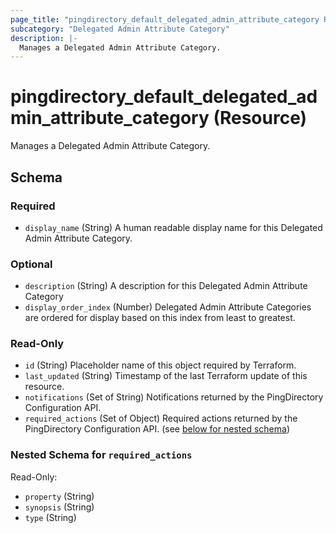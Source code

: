 ```yaml
---
page_title: "pingdirectory_default_delegated_admin_attribute_category Resource - terraform-provider-pingdirectory"
subcategory: "Delegated Admin Attribute Category"
description: |-
  Manages a Delegated Admin Attribute Category.
---
```


# pingdirectory_default_delegated_admin_attribute_category (Resource)

Manages a Delegated Admin Attribute Category.



<!-- schema generated by tfplugindocs -->
## Schema

### Required

- `display_name` (String) A human readable display name for this Delegated Admin Attribute Category.

### Optional

- `description` (String) A description for this Delegated Admin Attribute Category
- `display_order_index` (Number) Delegated Admin Attribute Categories are ordered for display based on this index from least to greatest.

### Read-Only

- `id` (String) Placeholder name of this object required by Terraform.
- `last_updated` (String) Timestamp of the last Terraform update of this resource.
- `notifications` (Set of String) Notifications returned by the PingDirectory Configuration API.
- `required_actions` (Set of Object) Required actions returned by the PingDirectory Configuration API. (see [below for nested schema](#nestedatt--required_actions))

<a id="nestedatt--required_actions"></a>
### Nested Schema for `required_actions`

Read-Only:

- `property` (String)
- `synopsis` (String)
- `type` (String)



